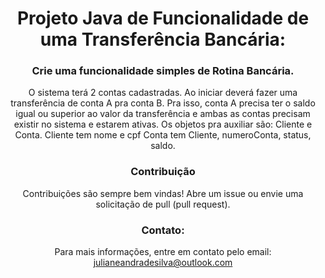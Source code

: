 <div align="center">

# Projeto Java de Funcionalidade de uma Transferência Bancária:

### Crie uma funcionalidade simples de Rotina Bancária. 
O sistema terá 2 contas cadastradas. Ao iniciar deverá fazer uma transferência de conta A pra conta B. Pra isso, conta A precisa ter o saldo igual ou superior ao valor da transferência e ambas as contas precisam existir no sistema e estarem ativas.
Os objetos pra auxiliar são: Cliente e Conta.
Cliente tem nome e cpf 
Conta tem Cliente, numeroConta, status, saldo.
<br>
### Contribuição
Contribuições são sempre bem vindas! Abre um issue ou envie uma solicitação de pull (pull request).
<br>
### Contato:
Para mais informações, entre em contato pelo email: julianeandradesilva@outlook.com
</div>




